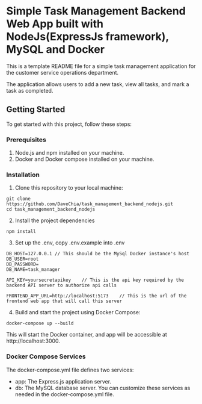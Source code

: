 # Simple Task Management Backend Web App built with NodeJs(ExpressJs framework), MySQL and Docker

This is a template README file for a simple task management application for the customer
service operations department.

The application allows users to add a new task, view all tasks, and mark a task as completed.

## Getting Started

To get started with this project, follow these steps:

### Prerequisites

1. Node.js and npm installed on your machine.
2. Docker and Docker compose installed on your machine.

### Installation

1. Clone this repository to your local machine:

```
git clone https://github.com/DaveChia/task_management_backend_nodejs.git
cd task_management_backend_nodejs
```

2. Install the project dependencies

```
npm install
```

3. Set up the .env, copy .env.example into .env

```
DB_HOST=127.0.0.1 // This should be the MySql Docker instance's host
DB_USER=root
DB_PASSWORD=
DB_NAME=task_manager

API_KEY=yoursecretapikey    // This is the api key required by the backend API server to authorize api calls

FRONTEND_APP_URL=http://localhost:5173    // This is the url of the frontend web app that will call this server
```

4. Build and start the project using Docker Compose:

```
docker-compose up --build
```

This will start the Docker container, and app will be accessible at http://localhost:3000.

### Docker Compose Services

The docker-compose.yml file defines two services:

- app: The Express.js application server.
- db: The MySQL database server.
  You can customize these services as needed in the docker-compose.yml file.
